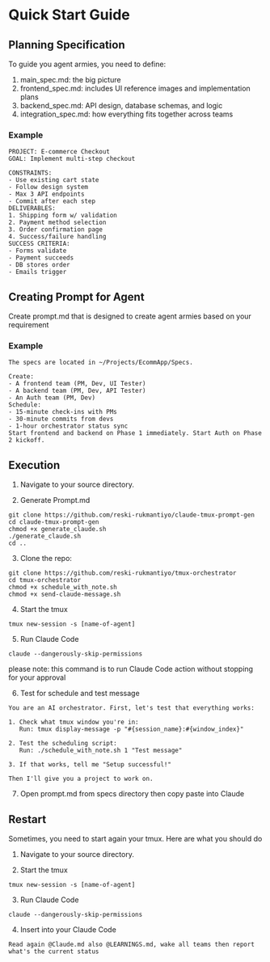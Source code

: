 # Quick Start Guide

## Planning Specification

To guide you agent armies, you need to define:

1. main_spec.md: the big picture
2. frontend_spec.md: includes UI reference images and implementation plans
3. backend_spec.md: API design, database schemas, and logic
4. integration_spec.md: how everything fits together across teams

### Example

```
PROJECT: E-commerce Checkout  
GOAL: Implement multi-step checkout

CONSTRAINTS:
- Use existing cart state
- Follow design system
- Max 3 API endpoints
- Commit after each step
DELIVERABLES:
1. Shipping form w/ validation  
2. Payment method selection  
3. Order confirmation page  
4. Success/failure handling
SUCCESS CRITERIA:
- Forms validate
- Payment succeeds  
- DB stores order  
- Emails trigger
```

## Creating Prompt for Agent

Create prompt.md that is designed to create agent armies based on your requirement

### Example

```
The specs are located in ~/Projects/EcommApp/Specs.

Create:
- A frontend team (PM, Dev, UI Tester)
- A backend team (PM, Dev, API Tester)
- An Auth team (PM, Dev)
Schedule:
- 15-minute check-ins with PMs
- 30-minute commits from devs
- 1-hour orchestrator status sync
Start frontend and backend on Phase 1 immediately. Start Auth on Phase 2 kickoff.
```

## Execution

1. Navigate to your source directory.

2. Generate Prompt.md 

```
git clone https://github.com/reski-rukmantiyo/claude-tmux-prompt-gen
cd claude-tmux-prompt-gen
chmod +x generate_claude.sh
./generate_claude.sh
cd ..
```

3. Clone the repo:

```
git clone https://github.com/reski-rukmantiyo/tmux-orchestrator
cd tmux-orchestrator
chmod +x schedule_with_note.sh
chmod +x send-claude-message.sh
```

4. Start the tmux

```
tmux new-session -s [name-of-agent]
```


5. Run Claude Code

```
claude --dangerously-skip-permissions
```

please note: this command is to run Claude Code action without stopping for your approval 

6. Test for schedule and test message

```
You are an AI orchestrator. First, let's test that everything works:

1. Check what tmux window you're in:
   Run: tmux display-message -p "#{session_name}:#{window_index}"

2. Test the scheduling script:
   Run: ./schedule_with_note.sh 1 "Test message"

3. If that works, tell me "Setup successful!"

Then I'll give you a project to work on.
```

7. Open prompt.md from specs directory then copy paste into Claude

## Restart

Sometimes, you need to start again your tmux. Here are what you should do

1. Navigate to your source directory.

2. Start the tmux

```
tmux new-session -s [name-of-agent]
```


3. Run Claude Code

```
claude --dangerously-skip-permissions
```

4. Insert into your Claude Code

```
Read again @Claude.md also @LEARNINGS.md, wake all teams then report what's the current status
```
